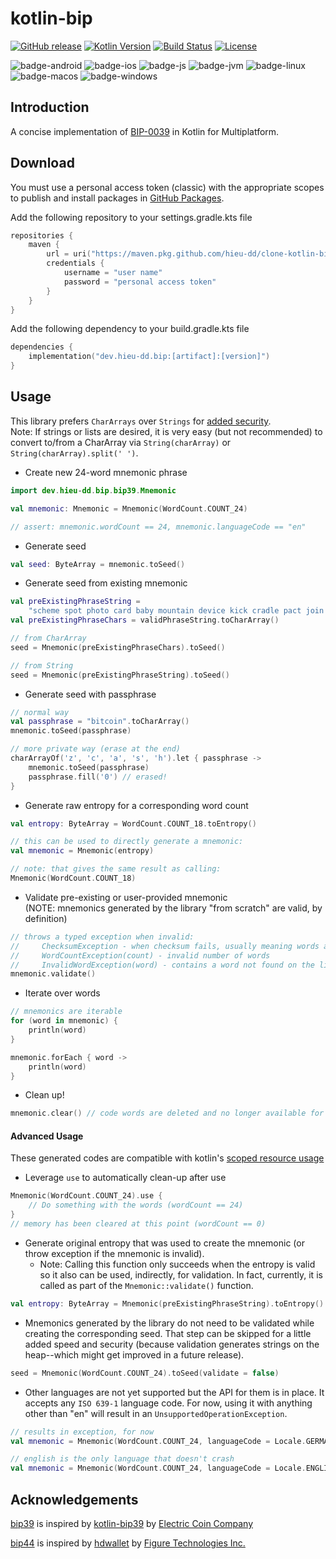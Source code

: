 # kotlin-bip

[![GitHub release](https://img.shields.io/badge/release-v0.1.0-blue.svg)](https://github.com/hieu-dd/kotlin-bip/releases/tag/v0.0.1) [![Kotlin Version](https://img.shields.io/badge/Kotlin-1.9.23-B125EA?logo=kotlin)](https://kotlinlang.org)
[![Build Status](https://github.com/saschpe/kase64/workflows/Main/badge.svg)](https://github.com/hieu-dd/kotlin-bip/actions)
[![License](http://img.shields.io/:License-Apache-blue.svg)](http://www.apache.org/licenses/LICENSE-2.0.html)

![badge-android](http://img.shields.io/badge/Platform-Android-brightgreen.svg?logo=android)
![badge-ios](http://img.shields.io/badge/Platform-iOS-orange.svg?logo=apple)
![badge-js](http://img.shields.io/badge/Platform-NodeJS-yellow.svg?logo=javascript)
![badge-jvm](http://img.shields.io/badge/Platform-JVM-red.svg?logo=openjdk)
![badge-linux](http://img.shields.io/badge/Platform-Linux-lightgrey.svg?logo=linux)
![badge-macos](http://img.shields.io/badge/Platform-macOS-orange.svg?logo=apple)
![badge-windows](http://img.shields.io/badge/Platform-Windows-blue.svg?logo=windows)

[//]: # (![badge-tvos]&#40;http://img.shields.io/badge/Platform-tvOS-orange.svg?logo=apple&#41;)

[//]: # (![badge-watchos]&#40;http://img.shields.io/badge/Platform-watchOS-orange.svg?logo=apple&#41;)

## Introduction

A concise implementation
of [BIP-0039](https://github.com/bitcoin/bips/blob/master/bip-0039.mediawiki) in Kotlin for
Multiplatform.

## Download

You must use a personal access token (classic) with the appropriate scopes to publish and install
packages
in [GitHub Packages](https://docs.github.com/en/packages/learn-github-packages/introduction-to-github-packages#authenticating-to-github-packages).

Add the following repository to your settings.gradle.kts file

```kotlin
repositories {
    maven {
        url = uri("https://maven.pkg.github.com/hieu-dd/clone-kotlin-bip")
        credentials {
            username = "user name"
            password = "personal access token"
        }
    }
}
```

Add the following dependency to your build.gradle.kts file

```build.gradle.kts
dependencies {
    implementation("dev.hieu-dd.bip:[artifact]:[version]")
}
```

## Usage

This library prefers `CharArrays` over `Strings`
for [added security](https://stackoverflow.com/a/8881376/178433).  
Note: If strings or lists are desired, it is very easy (but not recommended) to convert to/from a
CharArray via `String(charArray)` or `String(charArray).split(' ')`.

* Create new 24-word mnemonic phrase

```kotlin
import dev.hieu-dd.bip.bip39.Mnemonic

val mnemonic: Mnemonic = Mnemonic(WordCount.COUNT_24)

// assert: mnemonic.wordCount == 24, mnemonic.languageCode == "en"
```

* Generate seed

```kotlin
val seed: ByteArray = mnemonic.toSeed()
```

* Generate seed from existing mnemonic

```kotlin
val preExistingPhraseString =
    "scheme spot photo card baby mountain device kick cradle pact join borrow"
val preExistingPhraseChars = validPhraseString.toCharArray()

// from CharArray
seed = Mnemonic(preExistingPhraseChars).toSeed()

// from String
seed = Mnemonic(preExistingPhraseString).toSeed()
```

* Generate seed with passphrase

```kotlin
// normal way
val passphrase = "bitcoin".toCharArray()
mnemonic.toSeed(passphrase)

// more private way (erase at the end)
charArrayOf('z', 'c', 'a', 's', 'h').let { passphrase ->
    mnemonic.toSeed(passphrase)
    passphrase.fill('0') // erased!
}
```

* Generate raw entropy for a corresponding word count

```kotlin
val entropy: ByteArray = WordCount.COUNT_18.toEntropy()

// this can be used to directly generate a mnemonic:
val mnemonic = Mnemonic(entropy)

// note: that gives the same result as calling:
Mnemonic(WordCount.COUNT_18)
```

* Validate pre-existing or user-provided mnemonic  
  (NOTE: mnemonics generated by the library "from scratch" are valid, by definition)

```kotlin
// throws a typed exception when invalid:
//     ChecksumException - when checksum fails, usually meaning words are swapped
//     WordCountException(count) - invalid number of words
//     InvalidWordException(word) - contains a word not found on the list
mnemonic.validate()
```

* Iterate over words

```kotlin
// mnemonics are iterable
for (word in mnemonic) {
    println(word)
}

mnemonic.forEach { word ->
    println(word)
}
```

* Clean up!

```kotlin
mnemonic.clear() // code words are deleted and no longer available for attacker
```

#### Advanced Usage

These generated codes are compatible with
kotlin's [scoped resource usage](https://kotlinlang.org/docs/tutorials/kotlin-for-py/scoped-resource-usage.html)

* Leverage `use` to automatically clean-up after use

```kotlin
Mnemonic(WordCount.COUNT_24).use {
    // Do something with the words (wordCount == 24)
}
// memory has been cleared at this point (wordCount == 0)
```

* Generate original entropy that was used to create the mnemonic
  (or throw exception if the mnemonic is invalid).
    * Note: Calling this function only succeeds when the entropy is valid so it also can be used,
      indirectly, for validation. In fact, currently, it is called as part of
      the `Mnemonic::validate()` function.

```kotlin
val entropy: ByteArray = Mnemonic(preExistingPhraseString).toEntropy()
```

* Mnemonics generated by the library do not need to be validated while creating the corresponding
  seed. That step can be skipped for a little added speed and security (because validation generates
  strings on the heap--which might get improved in a future release).

```kotlin
seed = Mnemonic(WordCount.COUNT_24).toSeed(validate = false)
```

* Other languages are not yet supported but the API for them is in place. It accepts any `ISO 639-1`
  language code. For now, using it with anything other than "en" will result in
  an `UnsupportedOperationException`.

```kotlin
// results in exception, for now
val mnemonic = Mnemonic(WordCount.COUNT_24, languageCode = Locale.GERMAN.language)

// english is the only language that doesn't crash
val mnemonic = Mnemonic(WordCount.COUNT_24, languageCode = Locale.ENGLISH.language)
```

## Acknowledgements
[bip39](https://github.com/hieu-dd/kotlin-bip/tree/main/bip39) is inspired by [kotlin-bip39](https://github.com/Electric-Coin-Company/kotlin-bip39/tree/main/bip39-lib/src/commonMain/kotlin/cash/z/ecc/android/bip39) by [Electric Coin Company](https://github.com/Electric-Coin-Company)

[bip44](https://github.com/hieu-dd/kotlin-bip/tree/main/bip44) is inspired by [hdwallet](https://github.com/FigureTechnologies/hdwallet/tree/main/bip44) by [Figure Technologies Inc.](https://github.com/FigureTechnologies)
